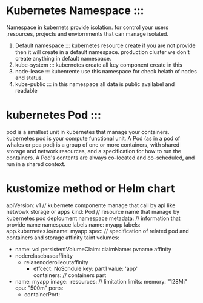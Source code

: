 # Kubernetes Namespace ::: 
Namespace in kubernets provide isolation. for control your users ,resources, projects and enviornments that can manage isolated. 
1. Default namespace :::  kubernetes resource create if you are not provide then it will create in a default namespace. production cluster we don't create anything in default namespace. 
2. kube-system ::: kubernetes create all key component  create in this 
3. node-lease ::: kubenrente use this namespace for check helath of nodes and status. 
4. kube-public ::: in this namespace all data is public availabel and readable 

# kubernetes Pod  :::
pod is a smallest unit in kubernetes that manage your containers. kubernetes pod is your compute functional unit. A Pod (as in a pod of whales or pea pod) is a group of one or more containers, with shared storage and network resources, and a specification for how to run the containers. A Pod's contents are always co-located and co-scheduled, and run in a shared context.

# kustomize method or Helm chart 
apiVersion: v1  // kubernete componente manage that call by api like netwowk storage or apps 
kind: Pod       // resource name that manage by kubernetes pod deploument namespace 
metadata:       // information that provide name namespace labels 
  name: myapp
  labels:
    app.kubernetes.io/name: myapp
spec:            // specification of related pod and containers and storage affinity taint 
  volumes: 
  - name: vol
    persistentVolumeClaim:
      claimName: pvname
  affinity
  - noderelasebaseaffinity
    - relasenoderolleoutaffinity
      - effcect: NoSchdule
        key: part1
        value: 'app'    
  containers:                  // containers part 
  - name: myapp
    image: <Image>
    resources:              // limitation 
      limits:
        memory: "128Mi"
        cpu: "500m"
    ports:
      - containerPort: <Port>